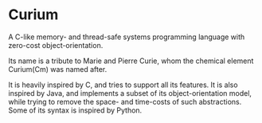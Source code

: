 # Curium
A C-like memory- and thread-safe systems programming language with zero-cost object-orientation.

Its name is a tribute to Marie and Pierre Curie, whom the chemical element Curium(Cm) was named after.

It is heavily inspired by C, and tries to support all its features. It is also inspired by Java, and implements a subset of its object-orientation model, while trying to remove the space- and time-costs of such abstractions. Some of its syntax is inspired by Python.
